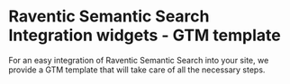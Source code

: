# Raventic Semantic Search Integration widgets - GTM template

For an easy integration of Raventic Semantic Search into your site, we provide a GTM template that will take care of all the necessary steps.

